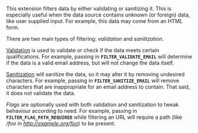 This extension filters data by either validating or sanitizing it. This
is especially useful when the data source contains unknown (or foreign)
data, like user supplied input. For example, this data may come from an
HTML form.

There are two main types of filtering: *validation* and *sanitization*.

<a href="/filter/filters.html#Validate%20filters" class="link">Validation</a>
is used to validate or check if the data meets certain qualifications.
For example, passing in **`FILTER_VALIDATE_EMAIL`** will determine if
the data is a valid email address, but will not change the data itself.

<a href="/filter/filters.html#Sanitize%20filters" class="link">Sanitization</a>
will sanitize the data, so it may alter it by removing undesired
characters. For example, passing in **`FILTER_SANITIZE_EMAIL`** will
remove characters that are inappropriate for an email address to
contain. That said, it does not validate the data.

*Flags* are optionally used with both validation and sanitization to
tweak behaviour according to need. For example, passing in
**`FILTER_FLAG_PATH_REQUIRED`** while filtering an URL will require a
path (like */foo* in *http://example.org/foo*) to be present.
